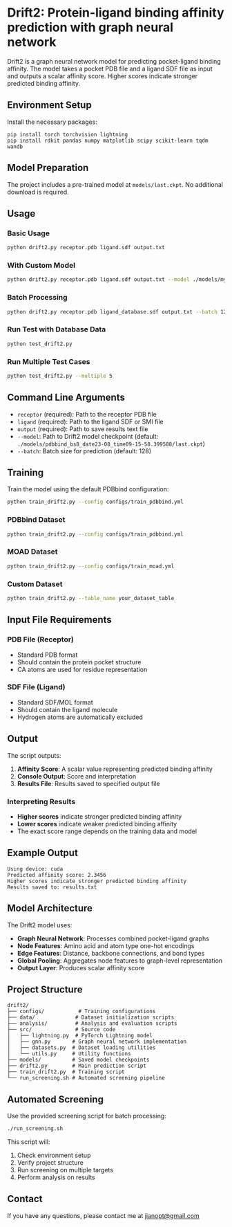 # Drift2: Protein-ligand binding affinity prediction with graph neural network

Drift2 is a graph neural network model for predicting pocket-ligand binding affinity. The model takes a pocket PDB file and a ligand SDF file as input and outputs a scalar affinity score. Higher scores indicate stronger predicted binding affinity.

## Environment Setup

Install the necessary packages:

```shell
pip install torch torchvision lightning
pip install rdkit pandas numpy matplotlib scipy scikit-learn tqdm wandb
```

## Model Preparation

The project includes a pre-trained model at `models/last.ckpt`. No additional download is required.

## Usage

### Basic Usage

```bash
python drift2.py receptor.pdb ligand.sdf output.txt
```

### With Custom Model

```bash
python drift2.py receptor.pdb ligand.sdf output.txt --model ./models/my_drift2_model.ckpt
```

### Batch Processing

```bash
python drift2.py receptor.pdb ligand_database.sdf output.txt --batch 128
```

### Run Test with Database Data

```bash
python test_drift2.py
```

### Run Multiple Test Cases

```bash
python test_drift2.py --multiple 5
```

## Command Line Arguments

- `receptor` (required): Path to the receptor PDB file
- `ligand` (required): Path to the ligand SDF or SMI file
- `output` (required): Path to save results text file
- `--model`: Path to Drift2 model checkpoint (default: `./models/pdbbind_bs8_date23-08_time09-15-58.399588/last.ckpt`)
- `--batch`: Batch size for prediction (default: 128)

## Training

Train the model using the default PDBbind configuration:

```bash
python train_drift2.py --config configs/train_pdbbind.yml
```

### PDBbind Dataset
```bash
python train_drift2.py --config configs/train_pdbbind.yml
```

### MOAD Dataset
```bash
python train_drift2.py --config configs/train_moad.yml
```

### Custom Dataset
```bash
python train_drift2.py --table_name your_dataset_table
```

## Input File Requirements

### PDB File (Receptor)
- Standard PDB format
- Should contain the protein pocket structure
- CA atoms are used for residue representation

### SDF File (Ligand)
- Standard SDF/MOL format
- Should contain the ligand molecule
- Hydrogen atoms are automatically excluded

## Output

The script outputs:
1. **Affinity Score**: A scalar value representing predicted binding affinity
2. **Console Output**: Score and interpretation
3. **Results File**: Results saved to specified output file

### Interpreting Results

- **Higher scores** indicate stronger predicted binding affinity
- **Lower scores** indicate weaker predicted binding affinity
- The exact score range depends on the training data and model

## Example Output

```
Using device: cuda
Predicted affinity score: 2.3456
Higher scores indicate stronger predicted binding affinity
Results saved to: results.txt
```

## Model Architecture

The Drift2 model uses:
- **Graph Neural Network**: Processes combined pocket-ligand graphs
- **Node Features**: Amino acid and atom type one-hot encodings
- **Edge Features**: Distance, backbone connections, and bond types
- **Global Pooling**: Aggregates node features to graph-level representation
- **Output Layer**: Produces scalar affinity score

## Project Structure

```
drift2/
├── configs/           # Training configurations
├── data/             # Dataset initialization scripts
├── analysis/         # Analysis and evaluation scripts
├── src/              # Source code
│   ├── lightning.py  # PyTorch Lightning model
│   ├── gnn.py       # Graph neural network implementation
│   ├── datasets.py  # Dataset loading utilities
│   └── utils.py     # Utility functions
├── models/          # Saved model checkpoints
├── drift2.py        # Main prediction script
├── train_drift2.py  # Training script
└── run_screening.sh # Automated screening pipeline
```

## Automated Screening

Use the provided screening script for batch processing:

```bash
./run_screening.sh
```

This script will:
1. Check environment setup
2. Verify project structure
3. Run screening on multiple targets
4. Perform analysis on results

## Contact

If you have any questions, please contact me at jianopt@gmail.com
